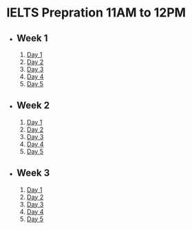 # IELTS Prepration 11AM to 12PM

- ## Week 1

   1. [Day 1](https://www.facebook.com/watch/?v=497111506547737)
   2. [Day 2](https://www.facebook.com/watch/?v=526809663376500)
   3. [Day 3](https://www.facebook.com/watch/?v=539986651763637)
   4. [Day 4](https://www.facebook.com/watch/?v=1668509427050687)
   5. [Day 5](https://www.facebook.com/watch/?v=1622137438349225)

- ## Week 2

   1. [Day 1](https://www.facebook.com/iCodeguru/videos/1028691735715938)
   2. [Day 2](https://www.facebook.com/iCodeguru/videos/533427862500579)
   3. [Day 3](https://www.facebook.com/iCodeguru/videos/1247582143052561/)
   4. [Day 4](https://www.facebook.com/watch/?v=547723287715273)
   5. [Day 5](https://www.facebook.com/iCodeguru/videos/902852497849944/)

- ## Week 3

   1. [Day 1](https://www.facebook.com/watch/?v=506535668921593)
   2. [Day 2](https://www.facebook.com/watch/?v=460606600344804)
   3. [Day 3](https://www.facebook.com/iCodeguru/videos/417352134725270)
   4. [Day 4](https://www.facebook.com/iCodeguru/videos/1094117138775574)
   5. [Day 5](https://www.facebook.com/iCodeguru/videos/1024028366171130)

<!-- - ## Week 4

   1. [Day 1](https://www.facebook.com/iCodeguru/videos/1275022856836102)
   2. [Day 2](https://www.facebook.com/iCodeguru/videos/1206396227081281)
   3. [Day 3](https://www.facebook.com/iCodeguru/videos/1065861541591264)
   4. [Day 4]()
   5. [Day 5]() -->

<!-- - ## Week 

   1. [Day 1]()
   2. [Day 2]()
   3. [Day 3]()
   4. [Day 4]()
   5. [Day 5]() -->